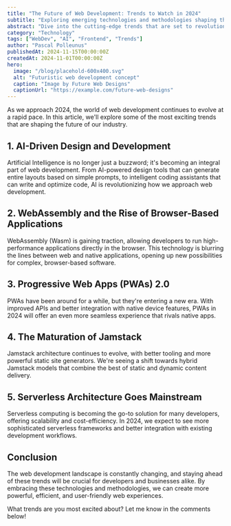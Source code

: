 ```yaml
---
title: "The Future of Web Development: Trends to Watch in 2024"
subtitle: "Exploring emerging technologies and methodologies shaping the web"
abstract: "Dive into the cutting-edge trends that are set to revolutionize web development in the coming year, from AI-driven design to advanced frontend frameworks."
category: "Technology"
tags: ["WebDev", "AI", "Frontend", "Trends"]
author: "Pascal Polleunus"
publishedAt: 2024-11-15T00:00:00Z
createdAt: 2024-11-01T00:00:00Z
hero:
  image: "/blog/placehold-600x400.svg"
  alt: "Futuristic web development concept"
  caption: "Image by Future Web Designs"
  captionUrl: "https://example.com/future-web-designs"
---
```



As we approach 2024, the world of web development continues to evolve at a rapid pace. In this article, we'll explore some of the most exciting trends that are shaping the future of our industry.

## 1. AI-Driven Design and Development

Artificial Intelligence is no longer just a buzzword; it's becoming an integral part of web development. From AI-powered design tools that can generate entire layouts based on simple prompts, to intelligent coding assistants that can write and optimize code, AI is revolutionizing how we approach web development.

## 2. WebAssembly and the Rise of Browser-Based Applications

WebAssembly (Wasm) is gaining traction, allowing developers to run high-performance applications directly in the browser. This technology is blurring the lines between web and native applications, opening up new possibilities for complex, browser-based software.

## 3. Progressive Web Apps (PWAs) 2.0

PWAs have been around for a while, but they're entering a new era. With improved APIs and better integration with native device features, PWAs in 2024 will offer an even more seamless experience that rivals native apps.

## 4. The Maturation of Jamstack

Jamstack architecture continues to evolve, with better tooling and more powerful static site generators. We're seeing a shift towards hybrid Jamstack models that combine the best of static and dynamic content delivery.

## 5. Serverless Architecture Goes Mainstream

Serverless computing is becoming the go-to solution for many developers, offering scalability and cost-efficiency. In 2024, we expect to see more sophisticated serverless frameworks and better integration with existing development workflows.

## Conclusion

The web development landscape is constantly changing, and staying ahead of these trends will be crucial for developers and businesses alike. By embracing these technologies and methodologies, we can create more powerful, efficient, and user-friendly web experiences.

What trends are you most excited about? Let me know in the comments below!
